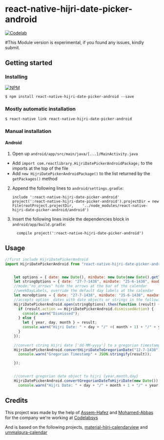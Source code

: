 
# react-native-hijri-date-picker-android
[![Codelab](http://www.codelabsys.com/images/logo.png)](http://www.codelabsys.com/) 


#This Module version is experimental, if you found any issues, kindly submit. 

## Getting started

### Installing
   [![NPM](https://nodei.co/npm/react-native-hijri-date-picker-android.png?downloads=true&downloadRank=true&stars=true)](https://nodei.co/npm/react-native-hijri-date-picker-android/)
   
`$ npm install react-native-hijri-date-picker-android --save`

### Mostly automatic installation

`$ react-native link react-native-hijri-date-picker-android`

### Manual installation

#### Android

1. Open up `android/app/src/main/java/[...]/MainActivity.java`
  - Add `import com.reactlibrary.HijriDatePickerAndroidPackage;` to the imports at the top of the file
  - Add `new HijriDatePickerAndroidPackage()` to the list returned by the `getPackages()` method
2. Append the following lines to `android/settings.gradle`:
  	```
  	include ':react-native-hijri-date-picker-android'
  	project(':react-native-hijri-date-picker-android').projectDir = new File(rootProject.projectDir, 	'../node_modules/react-native-hijri-date-picker-android/android')
  	```
3. Insert the following lines inside the dependencies block in `android/app/build.gradle`:
  	```
      compile project(':react-native-hijri-date-picker-android')
  	```


## Usage
```javascript
//first include HijriDatePickerAndroid
import HijriDatePickerAndroid from "react-native-hijri-date-picker-android";


	let options = { date: new Date(), minDate: new Date(new Date().getTime() - (1 * 30 * 24 * 60 * 60 * 1000)), maxDate: new Date(new Date().getTime() + (1 * 30 * 24 * 60 * 60 * 1000)) };
    let stringOptions = { date: "27-7-1438", minDate: "25-6-1438", maxDate: "29-8-1438" };
	//mode:"no_arrows" hide the arrows at the bar of the calendar
	//weekDayLabels, override the default day labels at the calendar
	let moreOptions = { date: "27-7-1438", minDate: "25-6-1438", maxDate: "29-8-1438", mode:"no_arrows", weekDayLabels:["Sun","Mon","Tue","Wed","Thu","Fri","Sat"]};
    //accepts option  dates with date objects or strings in the following format ['dd-MM-yyyy'] 
    HijriDatePickerAndroid.open(stringOptions).then(function (result) {
      if (result.action == HijriDatePickerAndroid.dismissedAction) {
        console.warn("Dismissed");
      } else {
        let { year, day, month } = result;
        console.warn("Hijri Date: " + day + "/" +( month + 1) + "/" + year + "/");
      }
    });
	
	//convert string Hijri date ['dd-MM-yyyy'] to a gregorian timestamp
    HijriDatePickerAndroid.convertHijriDateToGregorianDate("12-7-1438").then(function (result) {
      console.warn("Gregorian Timestamp" + JSON.stringify(result));

    });


    //convert gregorian date object to hijri {year,month,day}
    HijriDatePickerAndroid.convertGregorianDateToHijriDate(new Date()).then(function ({ year, day, month }) {
      console.warn("Hijri Date: " + day + "/" + month + 1 + "/" + year + "/");

```
  
## Credits

This project was made by the help of [Assem-Hafez](https://github.com/Assem-Hafez) and [Mohamed-Abbas](https://github.com/Mohamed-Abbas)
for the company we're working at [Codelabsys](http://www.codelabsys.com/)

And is based on the following projects, [material-hijri-calendarview](https://github.com/eltohamy/material-hijri-calendarview) and [ummalqura-calendar](https://github.com/msarhan/ummalqura-calendar)
